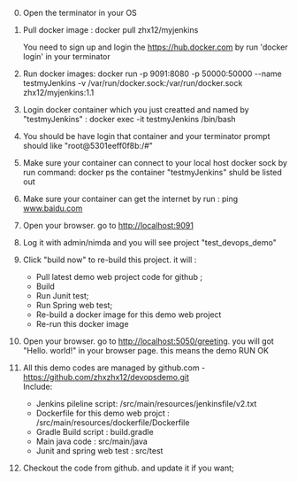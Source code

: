 0. Open the terminator in your OS

1. Pull docker image : docker pull zhx12/myjenkins

   You need to sign up and login the <https://hub.docker.com> by run 'docker login' in your terminator

2. Run docker images:
    docker run -p 9091:8080 -p 50000:50000 --name testmyJenkins -v /var/run/docker.sock:/var/run/docker.sock  zhx12/myjenkins:1.1

3. Login docker container which you just creatted and named by "testmyJenkins" :
    docker exec -it testmyJenkins  /bin/bash

4. You should be have login that container and your terminator prompt should like "root@5301eeff0f8b:/#"

5. Make sure your container can connect to your local host docker sock by run command:
    docker ps
    the container "testmyJenkins" shuld be listed out

6. Make sure your container can get the internet by run : ping www.baidu.com

7. Open your browser. go to <http://localhost:9091>

8. Log it with admin/nimda and you will see project "test_devops_demo"

9. Click "build now" to re-build this project. it will :
    - Pull latest demo web project code for github ;
    - Build
    - Run Junit test;
    - Run Spring web test;
    - Re-build a docker image for this demo web project
    - Re-run this docker image

10. Open your browser. go to <http://localhost:5050/greeting>. you will got "Hello. world!" in your browser page.
this means the demo RUN OK

11. All this demo codes are managed by github.com - <https://github.com/zhxzhx12/devopsdemo.git>
</br>Include:
    - Jenkins pileline script:  /src/main/resources/jenkinsfile/v2.txt
    - Dockerfile for this demo web projct :  /src/main/resources/dockerfile/Dockerfile
    - Gradle Build script :  build.gradle
    - Main java code : src/main/java
    - Junit and spring web test : src/test

12. Checkout the code from github. and update it if you want;
